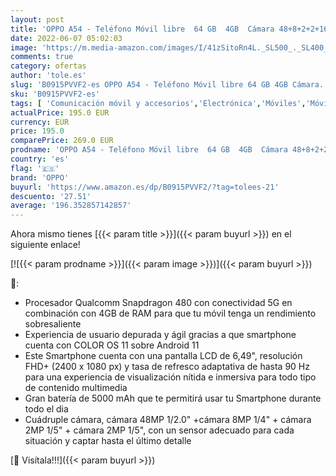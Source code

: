 ```yaml
---
layout: post
title: 'OPPO A54 - Teléfono Móvil libre  64 GB  4GB  Cámara 48+8+2+2+16 MP  Smartphone Android  Batería 5000mAh  Carga Rápida 18W  Dual SIM - Negro'
date: 2022-06-07 05:02:03
image: 'https://m.media-amazon.com/images/I/41zSitoRn4L._SL500_._SL400_.jpg'
comments: true
category: ofertas
author: 'tole.es'
slug: 'B0915PVVF2-es OPPO A54 - Teléfono Móvil libre 64 GB 4GB Cámara...'
sku: 'B0915PVVF2-es'
tags: [ 'Comunicación móvil y accesorios','Electrónica','Móviles','Móviles y smartphones libres','android','oppo','🇪🇸', ]
actualPrice: 195.0 EUR
currency: EUR
price: 195.0
comparePrice: 269.0 EUR
prodname: 'OPPO A54 - Teléfono Móvil libre  64 GB  4GB  Cámara 48+8+2+2+16 MP  Smartphone Android  Batería 5000mAh  Carga Rápida 18W  Dual SIM - Negro'
country: 'es'
flag: '🇪🇸'
brand: 'OPPO'
buyurl: 'https://www.amazon.es/dp/B0915PVVF2/?tag=tolees-21'
descuento: '27.51'
average: '196.352857142857'
---
```


Ahora mismo tienes [{{< param title >}}]({{< param buyurl >}}) en el siguiente enlace!

[![{{< param prodname >}}]({{< param image >}})]({{< param buyurl >}})

🔎:

- Procesador Qualcomm Snapdragon 480 con conectividad 5G en combinación con 4GB de RAM para que tu móvil tenga un rendimiento sobresaliente
- Experiencia de usuario depurada y ágil gracias a que smartphone cuenta con COLOR OS 11 sobre Android 11
- Este Smartphone cuenta con una pantalla LCD de 6,49", resolución FHD+ (2400 x 1080 px) y tasa de refresco adaptativa de hasta 90 Hz para una experiencia de visualización nítida e inmersiva para todo tipo de contenido multimedia
- Gran batería de 5000 mAh que te permitirá usar tu Smartphone durante todo el dia
- Cuádruple cámara, cámara 48MP 1/2.0" +cámara 8MP 1/4" + cámara 2MP 1/5" + cámara 2MP 1/5", con un sensor adecuado para cada situación y captar hasta el último detalle

[🛒 Visítala!!!]({{< param buyurl >}})
